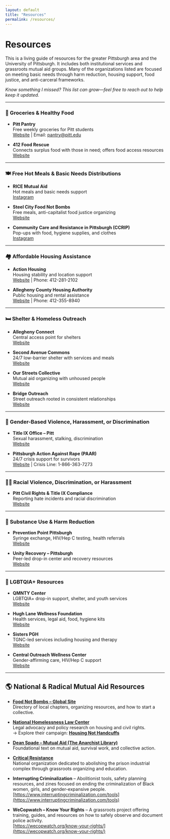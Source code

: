 ```yaml
---
layout: default
title: "Resources"
permalink: /resources/
---
```


# Resources

This is a living guide of resources for the greater Pittsburgh area and the University of Pittsburgh. It includes both institutional services and grassroots mutual aid groups. Many of the organizations listed are focused on meeting basic needs through harm reduction, housing support, food justice, and anti-carceral frameworks.

*Know something I missed? This list can grow—feel free to reach out to help keep it updated.*

---

### 🥦 Groceries & Healthy Food

- **Pitt Pantry**  
  Free weekly groceries for Pitt students  
  [Website](https://www.studentaffairs.pitt.edu/pittserves/the-pitt-pantry/what-to-expect/) | Email: pantry@pitt.edu

- **412 Food Rescue**  
  Connects surplus food with those in need; offers food access resources  
  [Website](https://412foodrescue.org/food-access-resources/)

---

### 🍽️ Free Hot Meals & Basic Needs Distributions

- **RICE Mutual Aid**  
  Hot meals and basic needs support  
  [Instagram](https://www.instagram.com/rice.pgh)

- **Steel City Food Not Bombs**  
  Free meals, anti-capitalist food justice organizing  
  [Website](https://www.pghfoodnotbombs.org)

- **Community Care and Resistance in Pittsburgh (CCRIP)**  
  Pop-ups with food, hygiene supplies, and clothes  
  [Instagram](https://www.instagram.com/ccrip1312)

---

### 🏘️ Affordable Housing Assistance

- **Action Housing**  
  Housing stability and location support  
  [Website](https://www.actionhousing.org) | Phone: 412-281-2102

- **Allegheny County Housing Authority**  
  Public housing and rental assistance  
  [Website](https://www.achsng.com) | Phone: 412-355-8940

---

### 🛏️ Shelter & Homeless Outreach

- **Allegheny Connect**  
  Central access point for shelters  
  [Website](https://connect.alleghenycounty.us/housing-shelter)

- **Second Avenue Commons**  
  24/7 low-barrier shelter with services and meals  
  [Website](https://secondavenuecommons.org)

- **Our Streets Collective**  
  Mutual aid organizing with unhoused people  
  [Website](https://www.ourstreetscollective.org/services)

- **Bridge Outreach**  
  Street outreach rooted in consistent relationships  
  [Website](https://www.bridgepgh.org)

---

### 🛑 Gender-Based Violence, Harassment, or Discrimination

- **Title IX Office – Pitt**  
  Sexual harassment, stalking, discrimination  
  [Website](https://www.diversity.pitt.edu/civil-rights-title-ix/policies-procedures-and-practices/sexual-misconduct-and-title-ix)

- **Pittsburgh Action Against Rape (PAAR)**  
  24/7 crisis support for survivors  
  [Website](https://paar.net) | Crisis Line: 1-866-363-7273

---

### ✊🏽 Racial Violence, Discrimination, or Harassment

- **Pitt Civil Rights & Title IX Compliance**  
  Reporting hate incidents and racial discrimination  
  [Website](https://www.diversity.pitt.edu/civil-rights-title-ix-compliance/policies-procedures-and-practices/notice-non-discrimination)

---

### 🧪 Substance Use & Harm Reduction

- **Prevention Point Pittsburgh**  
  Syringe exchange, HIV/Hep C testing, health referrals  
  [Website](https://www.pppgh.org)

- **Unity Recovery – Pittsburgh**  
  Peer-led drop-in center and recovery resources  
  [Website](https://unityrecovery.org/pittsburgh)

---

### 🌈 LGBTQIA+ Resources

- **QMNTY Center**  
  LGBTQIA+ drop-in support, shelter, and youth services  
  [Website](https://qmntycenter.org)

- **Hugh Lane Wellness Foundation**  
  Health services, legal aid, food, hygiene kits  
  [Website](https://hughlane.org)

- **Sisters PGH**  
  TGNC-led services including housing and therapy  
  [Website](https://www.sisterspgh.org)

- **Central Outreach Wellness Center**  
  Gender-affirming care, HIV/Hep C support  
  [Website](https://www.centraloutreach.com)

---

## 🌎 National & Radical Mutual Aid Resources

- **[Food Not Bombs – Global Site](https://foodnotbombs.net/)**  
  Directory of local chapters, organizing resources, and how to start a collective.

- **[National Homelessness Law Center](https://homelesslaw.org/)**  
  Legal advocacy and policy research on housing and civil rights.  
  → Explore their campaign: **[Housing Not Handcuffs](https://housingnothandcuffs.org/)**

- **[Dean Spade – Mutual Aid (The Anarchist Library)](https://theanarchistlibrary.org/library/dean-spade-mutual-aid)**  
  Foundational text on mutual aid, survival work, and collective action.

- **[Critical Resistance](https://criticalresistance.org/)**  
  National organization dedicated to abolishing the prison industrial complex through grassroots organizing and education.

- **Interrupting Criminalization** – Abolitionist tools, safety planning resources, and zines focused on ending the criminalization of Black women, girls, and gender-expansive people.  
  [https://www.interruptingcriminalization.com/tools](https://www.interruptingcriminalization.com/tools)

- **WeCopwatch – Know Your Rights** – A grassroots project offering training, guides, and resources on how to safely observe and document police activity.  
  [https://wecopwatch.org/know-your-rights/](https://wecopwatch.org/know-your-rights/)

